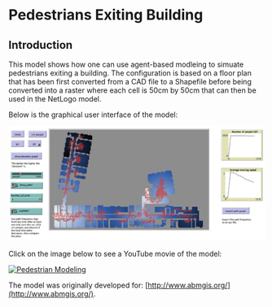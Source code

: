 # Pedestrians Exiting Building



## Introduction

This model shows how one can use agent-based modleing to simuate pedestrians exiting a building. The configuration is based on a floor plan that has been first converted from a CAD file to a Shapefile  before being converted into a raster where each cell is 50cm by 50cm that can then be used in the NetLogo model.

Below is the graphical user interface of the model: 

<img src="Pedestrians_Exiting_Building_GUI.png" alt="GUI of Pedestrian Example" />

Click on the image below to see a YouTube movie of the model:

[![Pedestrian Modeling](http://img.youtube.com/vi/fxbLDoDUR5g/0.jpg)](http://www.youtube.com/watch?v=fxbLDoDUR5g "Pedestrian Modeling")

The model was originally developed for: [http://www.abmgis.org/](http://www.abmgis.org/).